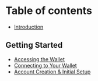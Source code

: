# Table of contents

* [Introduction](README.md)

## Getting Started

* [Accessing the Wallet](getting-started/accessing-the-wallet.md)
* [Connecting to Your Wallet](getting-started/connecting-to-your-wallet.md)
* [Account Creation & Initial Setup](getting-started/account-creation-and-initial-setup.md)
